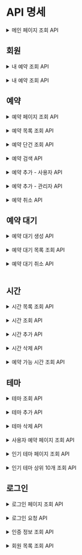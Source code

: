 # API 명세


<details>
<summary> 메인 페이지 조회 API </summary>

### 메인 페이지 조회

#### Request

```http request
GET /admin HTTP/1.1
```

#### Response

```
HTTP/1.1 200 
```

</details>

## 회원

<details>
<summary> 내 예약 조회 API </summary>

### 메인 페이지 조회

#### Request

```http request
GET /members HTTP/1.1
```

#### Response

```
HTTP/1.1 200 
Content-Type: application/json

[
    {
        "id": 1,
        "name": "바보로키"
    }
]
```

</details>
<br>
<details>
<summary> 내 예약 조회 API </summary>

### 메인 페이지 조회

#### Request

```http request
GET /members/reservations HTTP/1.1
cookie: token=eyJhbGciOiJIUzI1NiJ9.eyJzdWIiOiIxIiwibmFtZSI6IuyWtOuTnOuvvCIsInJvbGUiOiJBRE1JTiJ9.vcK93ONRQYPFCxT5KleSM6b7cl1FE-neSLKaFyslsZM
```

#### Response

```
HTTP/1.1 200 
Content-Type: application/json

[
    {
        "reservationId": 1,
        "theme": "테마1",
        "date": "2024-03-01",
        "time": "10:00",
        "status": "예약"
    }
]
```

</details>

## 예약

<details>
<summary> 예약 페이지 조회 API </summary>

### 예약 페이지 조회

#### Request

```http request
GET /admin/reservation HTTP/1.1
```

#### Response

```
HTTP/1.1 200 
```
</details>

<br>

<details>
<summary> 예약 목록 조회 API </summary>

### 예약 목록 조회

#### Request

```http request
GET /reservations HTTP/1.1
```

#### Response

```
HTTP/1.1 200 
Content-Type: application/json

[
    {
        "id": 1,
        "name": "브라운",
        "date": "2023-01-01",
        "time": {
            "id": 1,
            "startAt": "10:00"
        },
        "theme": {
            "id": 1,
            "name": "레벨2 탈출",
            "description": "우테코 레벨2를 탈출하는 내용입니다.",
            "thumbnail": "https://i.pinimg.com/236x/6e/bc/46/6ebc461a94a49f9ea3b8bbe2204145d4.jpg"
        }
    }
]
```
</details>

<br>

<details>
<summary> 예약 단건 조회 API </summary>

### 예약 단건 조회

#### Request

```http request
GET /reservations/{id} HTTP/1.1
```

#### Response

```http request
HTTP/1.1 200 
Content-Type: application/json

{
    "id": 1,
    "name": "브라운",
    "date": "2023-01-01",
    "time": {
        "id": 1,
        "startAt": "10:00"
    },
    "theme": {
        "id": 1,
        "name": "레벨2 탈출",
        "description": "우테코 레벨2를 탈출하는 내용입니다.",
        "thumbnail": "https://i.pinimg.com/236x/6e/bc/46/6ebc461a94a49f9ea3b8bbe2204145d4.jpg"
    }
}
```
</details>

<br>

<details>
<summary> 예약 검색 API </summary>

### 예약 검색

#### Request

```http request
GET /reservations/search?themeId=themeId&memberId=memberId&dateFrom=dateFrom&dateTo=dateTo HTTP/1.1
```

#### Response

```
HTTP/1.1 200 
Content-Type: application/json

[
    {
        "id": 1,
        "name": "브라운",
        "date": "2023-01-01",
        "time": {
            "id": 1,
            "startAt": "10:00"
        },
        "theme": {
            "id": 1,
            "name": "레벨2 탈출",
            "description": "우테코 레벨2를 탈출하는 내용입니다.",
            "thumbnail": "https://i.pinimg.com/236x/6e/bc/46/6ebc461a94a49f9ea3b8bbe2204145d4.jpg"
        }
    }
]
```
</details>

<br>

<details>
<summary> 예약 추가 - 사용자 API </summary>

### 예약 추가 - 사용자

#### Request

```http request
POST /reservations HTTP/1.1
content-type: application/json
cookie: token=eyJhbGciOiJIUzI1NiJ9.eyJzdWIiOiIxIiwibmFtZSI6ImFkbWluIiwicm9sZSI6IkFETUlOIn0.cwnHsltFeEtOzMHs2Q5-ItawgvBZ140OyWecppNlLoI
host: localhost:8080

{
    "date": "2023-08-05",
    "timeId": 1,
    "themeId": 1
}
```

#### Response

```
HTTP/1.1 201
Location: /reservation/{id}
```
</details>

<br>

<details>
<summary> 예약 추가 - 관리자 API </summary>

### 예약 추가 - 관리자

#### Request

```http request
POST /admin/reservations HTTP/1.1
content-type: application/json
cookie: token=eyJhbGciOiJIUzI1NiJ9.eyJzdWIiOiIxIiwibmFtZSI6ImFkbWluIiwicm9sZSI6IkFETUlOIn0.cwnHsltFeEtOzMHs2Q5-ItawgvBZ140OyWecppNlLoI
host: localhost:8080

{
    "date": "2024-03-01",
    "themeId": 1,
    "timeId": 1,
    "memberId": 1
}
```

#### Response

```
HTTP/1.1 201
Location: /reservation/{id}
```
</details>

<br>

<details>
<summary> 예약 취소 API </summary>

### 예약 취소

#### Request

```http request
DELETE /reservations/{id} HTTP/1.1
```

#### Response

```
HTTP/1.1 204
```

---
</details>

## 예약 대기

<details>
<summary> 예약 대기 생성 API </summary>

### 예약 대기 생성 API

#### Request

```http request
POST /waitings HTTP/1.1
content-type: application/json
cookie: token=eyJhbGciOiJIUzI1NiJ9.eyJzdWIiOiIxIiwibmFtZSI6ImFkbWluIiwicm9sZSI6IkFETUlOIn0.cwnHsltFeEtOzMHs2Q5-ItawgvBZ140OyWecppNlLoI

{
    "date": "2023-08-05",
    "timeId": 1,
    "themeId": 1
}
```

#### Response

```
HTTP/1.1 201
Location: /waitings/1 

{
    "waitingId": 1,
    "date": "2023-08-05",
    "timeId": 1,
    "themeId": 1
}
```
</details>
<br>

<details>
<summary> 예약 대기 목록 조회 API </summary>

### 예약 대기 목록 조회 API

#### Request

```http request
GET /waitings HTTP/1.1
```

#### Response

```
HTTP/1.1 200
[
    {
        "id": 1,
        "name": "브라운",
        "date": "2023-01-01",
        "timeId": 1,
        "themeId": 1
    }
]
```
</details>
<br>

<details>
<summary> 예약 대기 취소 API </summary>

### 예약 대기 취소 API

#### Request

```http request
DELETe /waitings/{waitingId} HTTP/1.1
```

#### Response

```
HTTP/1.1 204
```
</details>
<br>

## 시간

<details>
<summary> 시간 목록 조회 API </summary>

### 시간 목록 조회

#### Request

```http request
GET /times HTTP/1.1
```

#### Response

```http request
HTTP/1.1 200
Content-Type: application/json

[
    {
        "id": 1,
        "startAt": "10:00"
    }
]
```
</details>

<br>

<details>
<summary> 시간 조회 API </summary>

### 시간 조회

#### Request

```http request
GET /times/{id} HTTP/1.1
```

#### Response

```http request
HTTP/1.1 200
Content-Type: application/json

{
    "id": 1,
    "startAt": "10:00"
}
```
</details>

<br>

<details>
<summary> 시간 추가 API </summary>

### 시간 추가

#### Request

```http request
POST /times HTTP/1.1
content-type: application/json

{
    "startAt": "10:00"
}
```

#### Response

```
HTTP/1.1 201
Location: /times/{id}
```
</details>

<br>

<details>
<summary> 시간 삭제 API </summary>

### 시간 삭제

#### Request

```http request
DELETE /times/1 HTTP/1.1
```

#### Response

```http request
HTTP/1.1 204
```

</details>

<br>

<details>
<summary> 예약 가능 시간 조회 API </summary>

## 예약 가능 시간

### 예약 가능 시간 조회

#### Request

```http request
GET /reservations/times HTTP/1.1
```

#### Response

```http request
HTTP/1.1 200 
Content-Type: application/json

[
    {
        "id": 1,
        "startAt": "10:00",
        "alreadyBooked": true
    }
]
```

</details>

## 테마

<details>
<summary> 테마 조회 API </summary>

### 테마 조회

#### Request

```
GET /themes HTTP/1.1
```

#### Response

```
HTTP/1.1 200
Content-Type: application/json

[
    {
        "id": 1,
        "name": "레벨2 탈출",
        "description": "우테코 레벨2를 탈출하는 내용입니다.",
        "thumbnail": "https://i.pinimg.com/236x/6e/bc/46/6ebc461a94a49f9ea3b8bbe2204145d4.jpg"
    }
]
```
</details>

<br>

<details>
<summary> 테마 추가 API </summary>

### 테마 추가

#### Request

```
POST /themes HTTP/1.1
content-type: application/json

{
    "name": "레벨2 탈출",
    "description": "우테코 레벨2를 탈출하는 내용입니다.",
    "thumbnail": "https://i.pinimg.com/236x/6e/bc/46/6ebc461a94a49f9ea3b8bbe2204145d4.jpg"
}
```

#### Response

```
HTTP/1.1 201
Location: /themes/1
Content-Type: application/json

{
    "id": 1,
    "name": "레벨2 탈출",
    "description": "우테코 레벨2를 탈출하는 내용입니다.",
    "thumbnail": "https://i.pinimg.com/236x/6e/bc/46/6ebc461a94a49f9ea3b8bbe2204145d4.jpg"
}
```
</details>

<br>

<details>
<summary> 테마 삭제 API </summary>

### 테마 삭제

#### Request

```
DELETE /themes/1 HTTP/1.1
```

#### Response

```
HTTP/1.1 204
```

</details>

<br>

<details>
<summary> 사용자 예약 페이지 조회 API </summary>
## 사용자 예약

### 사용자 예약 페이지 조회

#### Request

```http request
GET /reservation HTTP/1.1
```

#### Response

```
HTTP/1.1 200 
```

</details>

<br>

<details>
<summary> 인기 테마 페이지 조회 API </summary>
## 인기 테마

### 인기 테마 페이지 조회

#### Request

```http request
GET / HTTP/1.1
```

#### Response

```
HTTP/1.1 200 
```
</details>

<br>

<details>
<summary> 인기 테마 상위 10개 조회 API </summary>

### 인기 테마 상위 10개 조회

#### Request

```http request
GET /themes/popular HTTP/1.1
```

#### Response

```
[
    {
        "id": 1,
        "name": "레벨2 탈출",
        "description": "우테코 레벨2를 탈출하는 내용입니다.",
        "thumbnail": "https://i.pinimg.com/236x/6e/bc/46/6ebc461a94a49f9ea3b8bbe2204145d4.jpg"
    }
]
```

</details>

## 로그인

<details>
<summary> 로그인 페이지 조회 API </summary>
## 로그인

### 로그인 페이지 조회

#### Request

```http request
GET /login HTTP/1.1
```

#### Response

```http request
HTTP/1.1 200 
```
</details>

<br>

<details>
<summary> 로그인 요청 API </summary>

### 로그인 요청

#### Request

```http request
POST /login HTTP/1.1
content-type: application/json
host: localhost:8080

{
"password": "password",
"email": "admin@email.com"
}
```

#### Response

```http request
HTTP/1.1 200 OK
Content-Type: application/json
Keep-Alive: timeout=60
Set-Cookie: token=eyJhbGciOiJIUzI1NiJ9.eyJzdWIiOiIxIiwibmFtZSI6ImFkbWluIiwicm9sZSI6IkFETUlOIn0.cwnHsltFeEtOzMHs2Q5-ItawgvBZ140OyWecppNlLoI; Path=/; HttpOnly
```
</details>

<br>

<details>
<summary> 인증 정보 조회 API </summary>

### 인증 정보 조회

#### Request

```http request
GET /login/check HTTP/1.1
cookie: _ga=GA1.1.48222725.1666268105; _ga_QD3BVX7MKT=GS1.1.1687746261.15.1.1687747186.0.0.0; Idea-25a74f9c=3cbc3411-daca-48c1-8201-51bdcdd93164; token=eyJhbGciOiJIUzI1NiJ9.eyJzdWIiOiIxIiwibmFtZSI6IuyWtOuTnOuvvCIsInJvbGUiOiJBRE1JTiJ9.vcK93ONRQYPFCxT5KleSM6b7cl1FE-neSLKaFyslsZM
host: localhost:8080
```

#### Response

```http request
HTTP/1.1 200 OK
Connection: keep-alive
Content-Type: application/json
Date: Sun, 03 Mar 2024 19:16:56 GMT
Keep-Alive: timeout=60
Transfer-Encoding: chunked

{
    "name": "어드민"
}
```
</details>

<br>

<details>
<summary> 회원 목록 조회 API </summary>

### 회원 목록 조회

#### Request

```http request
GET /members HTTP/1.1
host: localhost:8080
```

#### Response

```http request
HTTP/1.1 200 OK
Connection: keep-alive
Content-Type: application/json
Date: Sun, 03 Mar 2024 19:16:56 GMT
Keep-Alive: timeout=60
Transfer-Encoding: chunked

[
    {
        "id": "1",
        "name": "어드민"
    }
]
```

</details>

<br>
